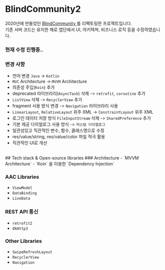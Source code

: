 # BlindCommunity2

2020년에 만들었던 <a href="https://github.com/yeon-kyu/Android_BlindCommunity" target="_blank"> BlindCommunity </a> 를 리펙토링한 프로젝트입니다. </br>
기존 서버 코드는 유지한 채로 앱단에서 UI, 아키텍쳐, 비즈니스 로직 등을 수정하였습니다.
### 현재 수정 진행중..

### 변경 사항
- 언어 변경 `Java` -> `Kotlin`
- `MVC` Architecture -> `MVVM` Architecture
- 의존성 주입(`Koin`) 추가
- deprecated 라이브라리(`AsyncTask`) 삭제 -> `retrofit`, `coroutine` 추가
- `ListView` 삭제 -> `RecyclerView` 추가
- fragment 사용 방식 변경 -> `Navigation` 라이브라리 사용
- `LinearLayout`, `RelativeLayout` 위주 XML -> `ConstraintLayout` 위주 XML
- 로그인 데이터 저장 방식 `FileInputStream` 삭제 -> `SharedPreference` 추가
- 기본 제공 다이얼로그 사용 방식 -> `커스텀 다이얼로그` 
- 일관성있고 직관적인 변수, 함수, 클래스명으로 수정
- res/value/string, res/value/color 파일 적극 활용
- 직관적인 UI로 개선

</br>
## Tech stack & Open-source libraries
### Architecture
- `MVVM Architecture`
- `Koin` 을 이용한 `Dependency Injection`

### AAC Libraries
 - `ViewModel`
 - `DataBinding`
 - `LiveData`

### REST API 통신
 - `retrofit2`
 - `OkHttp3`

### Other Libraries
 - `SwipeRefreshLayout`
 - `RecyclerView`
 - `Navigation`
